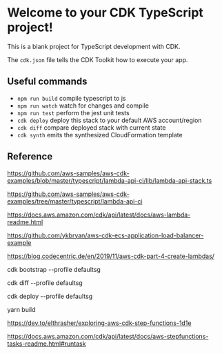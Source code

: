 # Welcome to your CDK TypeScript project!

This is a blank project for TypeScript development with CDK.

The `cdk.json` file tells the CDK Toolkit how to execute your app.

## Useful commands

- `npm run build` compile typescript to js
- `npm run watch` watch for changes and compile
- `npm run test` perform the jest unit tests
- `cdk deploy` deploy this stack to your default AWS account/region
- `cdk diff` compare deployed stack with current state
- `cdk synth` emits the synthesized CloudFormation template

## Reference

https://github.com/aws-samples/aws-cdk-examples/blob/master/typescript/lambda-api-ci/lib/lambda-api-stack.ts

https://github.com/aws-samples/aws-cdk-examples/tree/master/typescript/lambda-api-ci

https://docs.aws.amazon.com/cdk/api/latest/docs/aws-lambda-readme.html

https://github.com/ykbryan/aws-cdk-ecs-application-load-balancer-example

https://blog.codecentric.de/en/2019/11/aws-cdk-part-4-create-lambdas/

cdk bootstrap --profile defaultsg

cdk diff --profile defaultsg

cdk deploy --profile defaultsg

yarn build

https://dev.to/elthrasher/exploring-aws-cdk-step-functions-1d1e

https://docs.aws.amazon.com/cdk/api/latest/docs/aws-stepfunctions-tasks-readme.html#runtask
